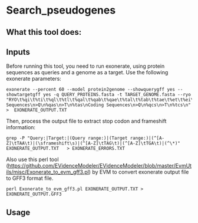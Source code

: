 # Search_pseudogenes

## What this tool does:



## Inputs

Before running this tool, you need to run exonerate, using protein sequences as queries and a genome as a target. Use the following exonerate parameters:

```
exonerate --percent 60 --model protein2genome --showquerygff yes --showtargetgff yes -q QUERY_PROTEINS.fasta -t TARGET_GENOME.fasta --ryo "RYO\t%qi\t%ti\t%ql\t%tl\t%qal\t%qab\t%qae\t%tal\t%tab\t%tae\t%et\t%ei\t%es\t%em\t%pi\t%ps\t%g\nTransitionStart\n%V{%Pqs\t%Pts\t%Pqb\t%Pqe\t%Ptb\t%Pte\t%Pn\t%Pl\n}TransitionEnd\nTargetSeq\n%qs\nAligned Sequences\n>Q\n%qas\n>T\n%tas\nCoding Sequences\n>Q\n%qcs\n>T\n%tcs\n" >  EXONERATE_OUTPUT.TXT
```

Then, process the output file to extract stop codon and frameshift information:

```
grep -P "Query:|Target:|(Query range:)|(Target range:)|(^[A-Z]\tTAA\t)|(\sframeshift\s)|(^[A-Z]\tTAG\t)|(^[A-Z]\tTGA\t)|(^\*)"  EXONERATE_OUTPUT.TXT   > EXONERATE_ERRORS.TXT
```

Also use this perl tool (https://github.com/EVidenceModeler/EVidenceModeler/blob/master/EvmUtils/misc/Exonerate_to_evm_gff3.pl) by EVM to convert exonerate output file to GFF3 format file.

```
perl Exonerate_to_evm_gff3.pl EXONERATE_OUTPUT.TXT > EXONERATE_OUTPUT.GFF3
```

## Usage


